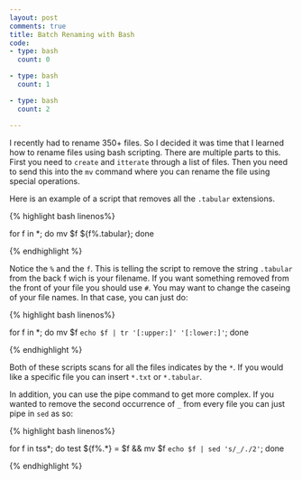 ```yaml
---
layout: post
comments: true
title: Batch Renaming with Bash 
code:
- type: bash
  count: 0

- type: bash
  count: 1

- type: bash
  count: 2

---
```


I recently had to rename 350+ files. So I decided it was time that I learned
how to rename files using bash scripting. There are multiple parts to this.
First you need to `create` and `itterate` through a list of files. Then you
need to send this into the `mv` command where you can rename the file using
special operations.

Here is an example of a script that removes all the `.tabular` extensions.

{% highlight bash  linenos%}

for f in *; 
do mv $f ${f%.tabular}; 
done 

{% endhighlight %}

Notice the `%` and the `f`. This is telling the script to remove the string
`.tabular` from the back f wich is your filename.
If you want something removed from the front of your file you should use `#`.
You may want to change the caseing of your file names. In that case, you can
just do:

{% highlight bash linenos%}

for f in *;
do mv $f `echo $f | tr '[:upper:]' '[:lower:]'`; 
done

{% endhighlight %}

Both of these scripts scans for all the files indicates by the `*`. If you
would like a specific file you can insert `*.txt` or `*.tabular`.

In addition, you can use the pipe command to get more complex. If you wanted to
remove the second occurrence of `_` from every file you can just pipe in `sed`
as so:

{% highlight bash linenos%}

for f in tss*;
do test ${f%.*} = $f && mv $f `echo $f | sed 's/_/./2'`; 
done

{% endhighlight %}




